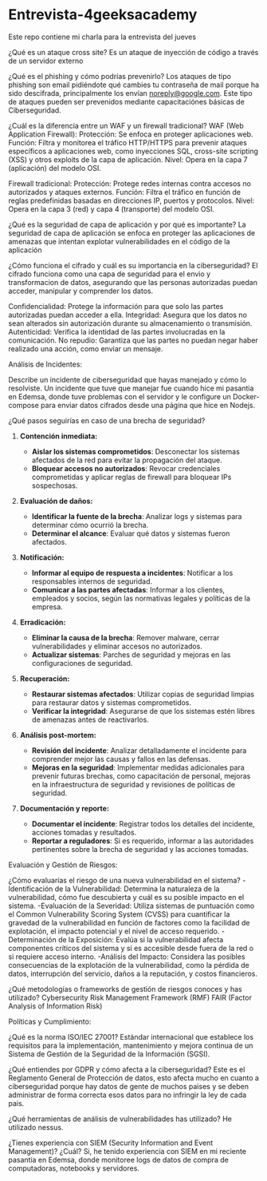 # Entrevista-4geeksacademy
Este repo contiene mi charla para la entrevista del jueves

¿Qué es un ataque cross site? 
Es un ataque de inyección de código a través de un servidor externo

¿Qué es el phishing y cómo podrías prevenirlo?
Los ataques de tipo phishing son email pidiéndote qué cambies tu contraseña de mail porque ha sido descifrada, principalmente los envían noreply@google.com. Este tipo de ataques pueden ser prevenidos mediante capacitaciónes básicas de Ciberseguridad. 

¿Cuál es la diferencia entre un WAF y un firewall tradicional?
WAF (Web Application Firewall):
Protección: Se enfoca en proteger aplicaciones web.
Función: Filtra y monitorea el tráfico HTTP/HTTPS para prevenir ataques específicos a aplicaciones web, como inyecciones SQL, cross-site scripting (XSS) y otros exploits de la capa de aplicación.
Nivel: Opera en la capa 7 (aplicación) del modelo OSI.

Firewall tradicional:
Protección: Protege redes internas contra accesos no autorizados y ataques externos.
Función: Filtra el tráfico en función de reglas predefinidas basadas en direcciones IP, puertos y protocolos.
Nivel: Opera en la capa 3 (red) y capa 4 (transporte) del modelo OSI.

¿Qué es la seguridad de capa de aplicación y por qué es importante?
La seguridad de capa de aplicación se enfoca en proteger las aplicaciones de amenazas que intentan explotar vulnerabilidades en el código de la aplicación

¿Cómo funciona el cifrado y cuál es su importancia en la ciberseguridad?
El cifrado funciona como una capa de seguridad para el envio y transformacion de datos, asegurando que las personas autorizadas puedan acceder, manipular y comprender los datos.

Confidencialidad: Protege la información para que solo las partes autorizadas puedan acceder a ella.
Integridad: Asegura que los datos no sean alterados sin autorización durante su almacenamiento o transmisión.
Autenticidad: Verifica la identidad de las partes involucradas en la comunicación.
No repudio: Garantiza que las partes no puedan negar haber realizado una acción, como enviar un mensaje.

Análisis de Incidentes:

Describe un incidente de ciberseguridad que hayas manejado y cómo lo resolviste.
Un incidente que tuve que manejar fue cuando hice mi pasantia en Edemsa, donde tuve problemas con el servidor y le configure un Docker-compose para enviar datos cifrados desde una página que hice en Nodejs. 

¿Qué pasos seguirías en caso de una brecha de seguridad?
1. **Contención inmediata:**
   - **Aislar los sistemas comprometidos**: Desconectar los sistemas afectados de la red para evitar la propagación del ataque.
   - **Bloquear accesos no autorizados**: Revocar credenciales comprometidas y aplicar reglas de firewall para bloquear IPs sospechosas.

2. **Evaluación de daños:**
   - **Identificar la fuente de la brecha**: Analizar logs y sistemas para determinar cómo ocurrió la brecha.
   - **Determinar el alcance**: Evaluar qué datos y sistemas fueron afectados.

3. **Notificación:**
   - **Informar al equipo de respuesta a incidentes**: Notificar a los responsables internos de seguridad.
   - **Comunicar a las partes afectadas**: Informar a los clientes, empleados y socios, según las normativas legales y políticas de la empresa.

4. **Erradicación:**
   - **Eliminar la causa de la brecha**: Remover malware, cerrar vulnerabilidades y eliminar accesos no autorizados.
   - **Actualizar sistemas**: Parches de seguridad y mejoras en las configuraciones de seguridad.

5. **Recuperación:**
   - **Restaurar sistemas afectados**: Utilizar copias de seguridad limpias para restaurar datos y sistemas comprometidos.
   - **Verificar la integridad**: Asegurarse de que los sistemas estén libres de amenazas antes de reactivarlos.

6. **Análisis post-mortem:**
   - **Revisión del incidente**: Analizar detalladamente el incidente para comprender mejor las causas y fallos en las defensas.
   - **Mejoras en la seguridad**: Implementar medidas adicionales para prevenir futuras brechas, como capacitación de personal, mejoras en la infraestructura de seguridad y revisiones de políticas de seguridad.

7. **Documentación y reporte:**
   - **Documentar el incidente**: Registrar todos los detalles del incidente, acciones tomadas y resultados.
   - **Reportar a reguladores**: Si es requerido, informar a las autoridades pertinentes sobre la brecha de seguridad y las acciones tomadas.

Evaluación y Gestión de Riesgos:

¿Cómo evaluarías el riesgo de una nueva vulnerabilidad en el sistema?
-Identificación de la Vulnerabilidad:
   Determina la naturaleza de la vulnerabilidad, cómo fue descubierta y cuál es su posible impacto en el sistema.
-Evaluación de la Severidad:
   Utiliza sistemas de puntuación como el Common Vulnerability Scoring System (CVSS) para cuantificar la gravedad de la vulnerabilidad en función de factores como la facilidad de explotación, el impacto     potencial y el nivel de acceso requerido.
-Determinación de la Exposición:
   Evalúa si la vulnerabilidad afecta componentes críticos del sistema y si es accesible desde fuera de la red o si requiere acceso interno.
-Análisis del Impacto:
   Considera las posibles consecuencias de la explotación de la vulnerabilidad, como la pérdida de datos, interrupción del servicio, daños a la reputación, y costos financieros.

¿Qué metodologías o frameworks de gestión de riesgos conoces y has utilizado?
Cybersecurity Risk Management Framework (RMF)
FAIR (Factor Analysis of Information Risk)

Políticas y Cumplimiento:

¿Qué es la norma ISO/IEC 27001?
Estándar internacional que establece los requisitos para la implementación, mantenimiento y mejora continua de un Sistema de Gestión de la Seguridad de la Información (SGSI).

¿Qué entiendes por GDPR y cómo afecta a la ciberseguridad?
Este es el Reglamento General de Protección de datos, esto afecta mucho en cuanto a ciberseguridad porque hay datos de gente de muchos paises y se deben administrar de forma correcta esos datos para no infringir la ley de cada pais.

¿Qué herramientas de análisis de vulnerabilidades has utilizado?
He utilizado nessus.

¿Tienes experiencia con SIEM (Security Information and Event Management)? ¿Cuál?
Si, he tenido experiencia con SIEM en mi reciente pasantia en Edemsa, donde monitoree logs de datos de compra de computadoras, notebooks y servidores.
